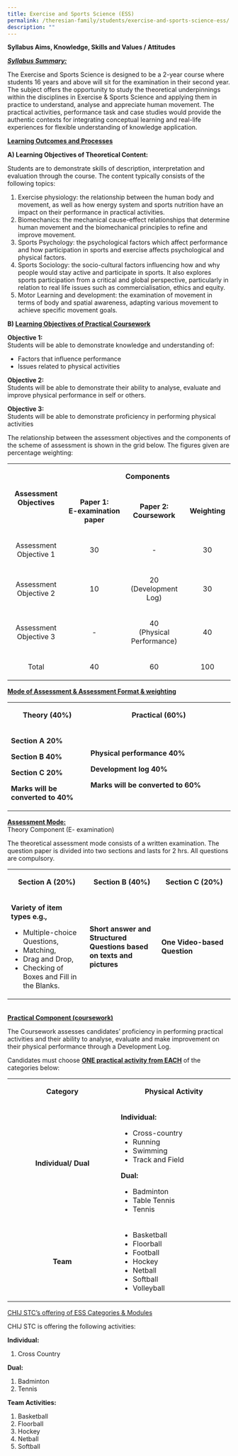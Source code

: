 ```yaml
---
title: Exercise and Sports Science (ESS)
permalink: /theresian-family/students/exercise-and-sports-science-ess/
description: ""
---
```


<p><strong>Syllabus Aims, Knowledge, Skills and Values / Attitudes</strong></p>
<p><strong><em><u>Syllabus Summary:</u></em></strong></p>
<p>The Exercise and Sports Science is designed to be a 2-year course where students 16 years and above will sit for the examination in their second year. The subject offers&nbsp;the opportunity to study the theoretical underpinnings within the disciplines in Exercise &amp; Sports Science and applying them in practice to understand, analyse and appreciate human movement. The practical activities, performance task and case studies would provide the authentic contexts for integrating conceptual learning and real-life experiences for flexible understanding of knowledge application.</p>
<p><strong><u>Learning Outcomes and Processes</u></strong></p>
<p><strong>A)&nbsp;Learning Objectives of Theoretical Content:</strong></p>
<p>Students are to demonstrate skills of description, interpretation and evaluation through the course. The content typically consists of the following topics:</p>
<ol>
<li>Exercise physiology: the relationship between the human body and movement, as well as how energy system and sports nutrition have an impact on their performance in practical activities.</li>
<li>Biomechanics: the mechanical cause-effect relationships that determine human movement and the biomechanical principles to refine and improve movement.</li>
<li>Sports Psychology: the psychological factors which affect performance and how participation in sports and exercise affects psychological and physical factors.</li>
<li>Sports Sociology: the socio-cultural factors influencing how and why people would stay active and participate in sports. It also explores sports participation from a critical and global perspective, particularly in relation to real life issues such as commercialisation, ethics and equity.</li>
<li>Motor Learning and development: the examination of movement in terms of body and spatial awareness, adapting various movement to achieve specific movement goals.</li>
</ol>
<p><strong>B) <u>Learning Objectives of Practical Coursework</u></strong></p>
<p><strong>Objective 1:<br /></strong>Students will be able to demonstrate knowledge and understanding of:&nbsp;</p>
<ul>
<li>Factors that influence performance&nbsp;</li>
<li>Issues related to physical activities</li>
</ul>
<p><strong>Objective 2:<br /></strong>Students will be able to demonstrate their ability to analyse, evaluate and improve physical performance in self or others.</p>
<p><strong>Objective 3:<br /></strong>Students will be able to demonstrate proficiency in performing physical activities</p>
<p>The relationship between the assessment objectives and the components of the scheme of assessment is shown in the grid below. The figures given are percentage weighting:</p>
<table width="0">
<tbody>
<tr>
<td style="text-align: center;" rowspan="2" width="162">
<p><strong>Assessment Objectives</strong></p>
</td>
<td style="text-align: center;" colspan="3" width="461">
<p><strong>Components</strong></p>
</td>
</tr>
<tr>
<td style="text-align: center;" width="184">
<p><strong>Paper 1:</strong><br /><strong>E-examination paper</strong></p>
</td>
<td style="text-align: center;" width="163">
<p><strong>Paper 2:</strong><br /><strong>Coursework</strong></p>
</td>
<td style="text-align: center;" width="114">
<p><strong>Weighting</strong></p>
</td>
</tr>
<tr>
<td style="text-align: center;" width="162">
<p>Assessment Objective 1</p>
</td>
<td style="text-align: center;" width="184">
<p>30</p>
</td>
<td style="text-align: center;" width="163">
<p>-</p>
</td>
<td style="text-align: center;" width="114">
<p>30</p>
</td>
</tr>
<tr>
<td style="text-align: center;" width="162">
<p>Assessment Objective 2</p>
</td>
<td style="text-align: center;" width="184">
<p>10</p>
</td>
<td style="text-align: center;" width="163">
<p>20<br />(Development Log)</p>
</td>
<td style="text-align: center;" width="114">
<p>30</p>
</td>
</tr>
<tr>
<td style="text-align: center;" width="162">
<p>Assessment Objective 3</p>
</td>
<td style="text-align: center;" width="184">
<p>-</p>
</td>
<td style="text-align: center;" width="163">
<p>40<br />(Physical Performance)</p>
</td>
<td style="text-align: center;" width="114">
<p>40</p>
</td>
</tr>
<tr>
<td style="text-align: center;" width="162">
<p>Total</p>
</td>
<td style="text-align: center;" width="184">
<p>40</p>
</td>
<td style="text-align: center;" width="163">
<p>60</p>
</td>
<td style="text-align: center;" width="114">
<p>100</p>
</td>
</tr>
</tbody>
</table>
<p><strong><u>Mode of Assessment &amp; Assessment Format &amp; weighting</u></strong></p>
<table width="0">
<tbody>
<tr>
<td style="text-align: center;" width="208">
<p><strong>Theory (40%)</strong></p>
</td>
<td style="text-align: center;" width="416">
<p><strong>Practical (60%)</strong></p>
</td>
</tr>
<tr>
<td width="208">
<p><strong>Section A 20%</strong></p>
<p><strong>Section B 40%</strong></p>
<p><strong>Section C 20%</strong></p>
<p><strong>Marks will be converted to 40%</strong></p>
</td>
<td width="416">
<p><strong>Physical performance 40%</strong></p>
<p><strong>Development log 40%</strong></p>
<p><strong>Marks will be converted to 60%</strong></p>
</td>
</tr>
</tbody>
</table>
<p><strong><u>Assessment Mode:<br /></u></strong>Theory Component (E- examination)</p>
<p>The theoretical assessment mode consists of a written examination. The question paper is divided into two sections and lasts for 2 hrs. All questions are compulsory.</p>
<table width="0">
<tbody>
<tr>
<td style="text-align: center;" width="208">
<p><strong>Section A (20%)</strong></p>
</td>
<td style="text-align: center;" width="200">
<p><strong>Section B (40%)</strong></p>
</td>
<td style="text-align: center;" width="215">
<p><strong>Section C (20%)</strong></p>
</td>
</tr>
<tr>
<td width="208">
<p><strong>Variety of item types e.g.,</strong></p>
<ul>
<li>Multiple-choice Questions,</li>
<li>Matching,</li>
<li>Drag and Drop,</li>
<li>Checking of Boxes and Fill in the Blanks.</li>
</ul>
</td>
<td width="200">
<p><strong>Short answer and Structured Questions based on texts and pictures</strong></p>
</td>
<td width="215">
<p><strong>One Video-based Question</strong></p>
</td>
</tr>
</tbody>
</table>
<p><strong><br /><u>Practical Component (coursework)</u></strong></p>
<p>The Coursework assesses candidates&rsquo; proficiency in performing practical activities and their ability to analyse, evaluate and make improvement on their physical performance through a Development Log.</p>
<p>Candidates must choose&nbsp;<strong><u>ONE practical activity from EACH</u></strong>&nbsp;of the categories below:</p>
<table width="0">
<tbody>
<tr>
<td style="text-align: center;" width="303">
<p><strong>Category</strong></p>
</td>
<td style="text-align: center;" width="301">
<p><strong>Physical Activity</strong></p>
</td>
</tr>
<tr>
<td style="text-align: center;" width="303">
<p><strong>Individual/ Dual</strong></p>
</td>
<td width="301">
<p><strong>Individual:</strong></p>
<ul>
<li>Cross-country</li>
<li>Running&nbsp;</li>
<li>Swimming&nbsp;</li>
<li>Track and Field</li>
</ul>
<p><strong>Dual:</strong></p>
<ul>
<li>Badminton&nbsp;</li>
<li>Table Tennis&nbsp;</li>
<li>Tennis</li>
</ul>
</td>
</tr>
<tr>
<td style="text-align: center;" width="303">
<p><strong>Team</strong></p>
</td>
<td width="301">
<ul>
<li>Basketball&nbsp;</li>
<li>Floorball&nbsp;</li>
<li>Football&nbsp;</li>
<li>Hockey&nbsp;</li>
<li>Netball&nbsp;</li>
<li>Softball&nbsp;</li>
<li>Volleyball</li>
</ul>
</td>
</tr>
</tbody>
</table>
<p><span style="text-decoration: underline;">CHIJ STC&rsquo;s offering of ESS Categories &amp; Modules</span></p>
<p>CHIJ STC is offering the following activities:</p>
<p><strong>Individual:</strong></p>
<ol>
<li>Cross Country</li>
</ol>
<p><strong>Dual:</strong></p>
<ol>
<li>Badminton</li>
<li>Tennis</li>
</ol>
<p><strong>Team Activities:</strong></p>
<ol>
<li>Basketball</li>
<li>Floorball</li>
<li>Hockey</li>
<li>Netball</li>
<li>Softball</li>
</ol>